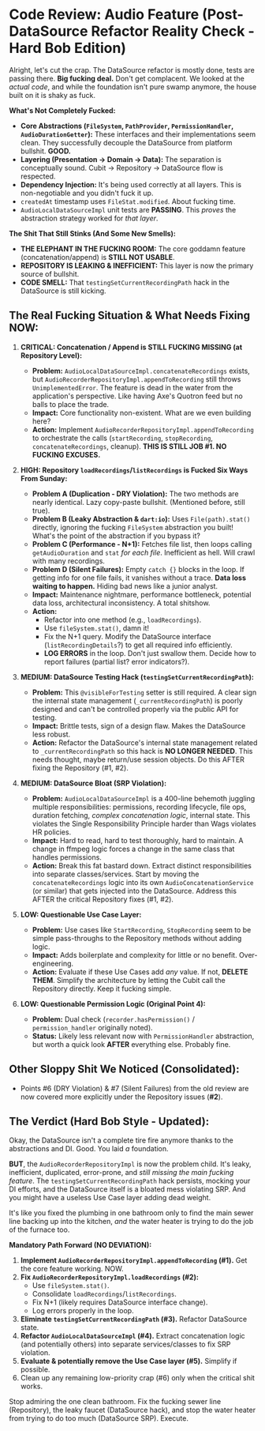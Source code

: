 # Code Review: Audio Feature (Post-DataSource Refactor Reality Check - Hard Bob Edition)

Alright, let's cut the crap. The DataSource refactor is mostly done, tests are passing there. **Big fucking deal.** Don't get complacent. We looked at the *actual code*, and while the foundation isn't pure swamp anymore, the house built on it is shaky as fuck.

**What's Not Completely Fucked:**
*   **Core Abstractions (`FileSystem`, `PathProvider`, `PermissionHandler`, `AudioDurationGetter`):** These interfaces and their implementations seem clean. They successfully decouple the DataSource from platform bullshit. **GOOD.**
*   **Layering (Presentation -> Domain -> Data):** The separation is conceptually sound. Cubit -> Repository -> DataSource flow is respected.
*   **Dependency Injection:** It's being used correctly at all layers. This is non-negotiable and you didn't fuck it up.
*   `createdAt` timestamp uses `FileStat.modified`. About fucking time.
*   `AudioLocalDataSourceImpl` unit tests are **PASSING**. This *proves* the abstraction strategy worked for *that layer*.

**The Shit That Still Stinks (And Some New Smells):**

*   **THE ELEPHANT IN THE FUCKING ROOM:** The core goddamn feature (concatenation/append) is **STILL NOT USABLE**.
*   **REPOSITORY IS LEAKING & INEFFICIENT:** This layer is now the primary source of bullshit.
*   **CODE SMELL:** That `testingSetCurrentRecordingPath` hack in the DataSource is still kicking.

## The Real Fucking Situation & What Needs Fixing NOW:

1.  **CRITICAL: Concatenation / Append is STILL FUCKING MISSING (at Repository Level):**
    *   **Problem:** `AudioLocalDataSourceImpl.concatenateRecordings` exists, but `AudioRecorderRepositoryImpl.appendToRecording` still throws `UnimplementedError`. The feature is dead in the water from the application's perspective. Like having Axe's Quotron feed but no balls to place the trade.
    *   **Impact:** Core functionality non-existent. What are we even building here?
    *   **Action:** Implement `AudioRecorderRepositoryImpl.appendToRecording` to orchestrate the calls (`startRecording`, `stopRecording`, `concatenateRecordings`, cleanup). **THIS IS STILL JOB #1. NO FUCKING EXCUSES.**

2.  **HIGH: Repository `loadRecordings`/`listRecordings` is Fucked Six Ways From Sunday:**
    *   **Problem A (Duplication - DRY Violation):** The two methods are nearly identical. Lazy copy-paste bullshit. (Mentioned before, still true).
    *   **Problem B (Leaky Abstraction & `dart:io`):** Uses `File(path).stat()` directly, ignoring the fucking `FileSystem` abstraction you built! What's the point of the abstraction if you bypass it?
    *   **Problem C (Performance - N+1):** Fetches file list, then loops calling `getAudioDuration` and `stat` *for each file*. Inefficient as hell. Will crawl with many recordings.
    *   **Problem D (Silent Failures):** Empty `catch {}` blocks in the loop. If getting info for one file fails, it vanishes without a trace. **Data loss waiting to happen.** Hiding bad news like a junior analyst.
    *   **Impact:** Maintenance nightmare, performance bottleneck, potential data loss, architectural inconsistency. A total shitshow.
    *   **Action:**
        *   Refactor into one method (e.g., `loadRecordings`).
        *   Use `fileSystem.stat()`, damn it!
        *   Fix the N+1 query. Modify the DataSource interface (`listRecordingDetails`?) to get all required info efficiently.
        *   **LOG ERRORS** in the loop. Don't just swallow them. Decide how to report failures (partial list? error indicators?).

3.  **MEDIUM: DataSource Testing Hack (`testingSetCurrentRecordingPath`):**
    *   **Problem:** This `@visibleForTesting` setter is still required. A clear sign the internal state management (`_currentRecordingPath`) is poorly designed and can't be controlled properly via the public API for testing.
    *   **Impact:** Brittle tests, sign of a design flaw. Makes the DataSource less robust.
    *   **Action:** Refactor the DataSource's internal state management related to `_currentRecordingPath` so this hack is **NO LONGER NEEDED**. This needs thought, maybe return/use session objects. Do this AFTER fixing the Repository (#1, #2).

4.  **MEDIUM: DataSource Bloat (SRP Violation):**
    *   **Problem:** `AudioLocalDataSourceImpl` is a 400-line behemoth juggling multiple responsibilities: permissions, recording lifecycle, file ops, duration fetching, *complex concatenation logic*, internal state. This violates the Single Responsibility Principle harder than Wags violates HR policies.
    *   **Impact:** Hard to read, hard to test thoroughly, hard to maintain. A change in ffmpeg logic forces a change in the same class that handles permissions.
    *   **Action:** Break this fat bastard down. Extract distinct responsibilities into separate classes/services. Start by moving the `concatenateRecordings` logic into its own `AudioConcatenationService` (or similar) that gets injected into the DataSource. Address this AFTER the critical Repository fixes (#1, #2).

5.  **LOW: Questionable Use Case Layer:**
    *   **Problem:** Use cases like `StartRecording`, `StopRecording` seem to be simple pass-throughs to the Repository methods without adding logic.
    *   **Impact:** Adds boilerplate and complexity for little or no benefit. Over-engineering.
    *   **Action:** Evaluate if these Use Cases add *any* value. If not, **DELETE THEM**. Simplify the architecture by letting the Cubit call the Repository directly. Keep it fucking simple.

6.  **LOW: Questionable Permission Logic (Original Point 4):**
    *   **Problem:** Dual check (`recorder.hasPermission()` / `permission_handler` originally noted).
    *   **Status:** Likely less relevant now with `PermissionHandler` abstraction, but worth a quick look **AFTER** everything else. Probably fine.

## Other Sloppy Shit We Noticed (Consolidated):

*   Points #6 (DRY Violation) & #7 (Silent Failures) from the old review are now covered more explicitly under the Repository issues (**#2**).

## The Verdict (Hard Bob Style - Updated):

Okay, the DataSource isn't a complete tire fire anymore thanks to the abstractions and DI. Good. You laid *a* foundation.

**BUT**, the `AudioRecorderRepositoryImpl` is now the problem child. It's leaky, inefficient, duplicated, error-prone, and *still missing the main fucking feature*. The `testingSetCurrentRecordingPath` hack persists, mocking your DI efforts, and the DataSource itself is a bloated mess violating SRP. And you might have a useless Use Case layer adding dead weight.

It's like you fixed the plumbing in one bathroom only to find the main sewer line backing up into the kitchen, *and* the water heater is trying to do the job of the furnace too.

**Mandatory Path Forward (NO DEVIATION):**

1.  **Implement `AudioRecorderRepositoryImpl.appendToRecording` (#1).** Get the core feature working. NOW.
2.  **Fix `AudioRecorderRepositoryImpl.loadRecordings` (#2):**
    *   Use `fileSystem.stat()`.
    *   Consolidate `loadRecordings`/`listRecordings`.
    *   Fix N+1 (likely requires DataSource interface change).
    *   Log errors properly in the loop.
3.  **Eliminate `testingSetCurrentRecordingPath` (#3).** Refactor DataSource state.
4.  **Refactor `AudioLocalDataSourceImpl` (#4).** Extract concatenation logic (and potentially others) into separate services/classes to fix SRP violation.
5.  **Evaluate & potentially remove the Use Case layer (#5).** Simplify if possible.
6.  Clean up any remaining low-priority crap (#6) only when the critical shit works.

Stop admiring the one clean bathroom. Fix the fucking sewer line (Repository), the leaky faucet (DataSource hack), and stop the water heater from trying to do too much (DataSource SRP). Execute.
